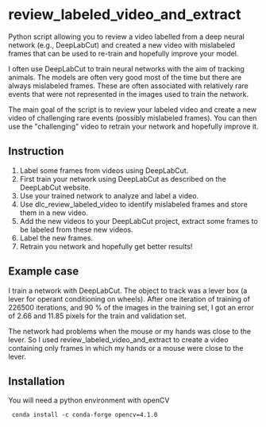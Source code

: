 # review_labeled_video_and_extract

Python script allowing you to review a video labelled from a deep neural network (e.g., DeepLabCut) and created a new video with mislabeled frames that can be used to re-train and hopefully improve your model.

I often use DeepLabCut to train neural networks with the aim of tracking animals. The models are often very good most of the time but there are always mislabeled frames. These are often associated with relatively rare events that were not represented in the images used to train the network. 

The main goal of the script is to review your labeled video and create a new video of challenging rare events (possibly mislabeled frames). You can then use the "challenging" video to retrain your network and hopefully improve it.


## Instruction

1. Label some frames from videos using DeepLabCut.
1. First train your network using DeepLabCut as described on the DeepLabCut website.
2. Use your trained network to analyze and label a video. 
3. Use dlc_review_labeled_video to identify mislabeled frames and store them in a new video.
4. Add the new videos to your DeepLabCut project, extract some frames to be labeled from these new videos.
5. Label the new frames.
6. Retrain you network and hopefully get better results!

## Example case

I train a network with DeepLabCut. The object to track was a lever box (a lever for operant conditioning on wheels). After one iteration of training of 226500 iterations, and 90 % of the images in the training set, I got an error of 2.66 and 11.85 pixels for the train and validation set. 

The network had problems when the mouse or my hands was close to the lever. So I used review_labeled_video_and_extract to create a video containing only frames in which my hands or a mouse were close to the lever.


## Installation

You will need a python environment with openCV
```
 conda install -c conda-forge opencv=4.1.0
```
